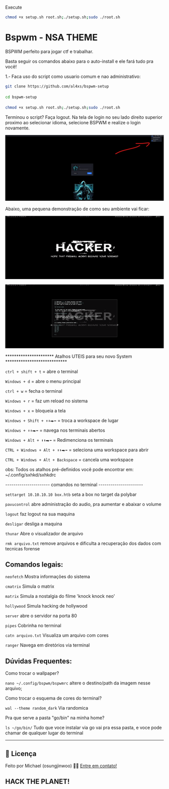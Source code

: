 Execute

```bash
chmod +x setup.sh root.sh;./setup.sh;sudo ./root.sh
```

# Bspwm - NSA THEME

BSPWM perfeito para jogar ctf e trabalhar.

Basta seguir os comandos abaixo para o auto-install e ele fará tudo pra você!

1.- Faca uso do script como usuario comum e nao administrativo:

```bash
git clone https://github.com/al4xs/bspwm-setup

cd bspwm-setup

chmod +x setup.sh root.sh;./setup.sh;sudo ./root.sh
```

Terminou o script? Faça logout. Na tela de login no seu lado direito superior proximo ao selecionar idioma, selecione BSPWM e realize o login novamente.

![Picture 1](preview/demo0.png)

Abaixo, uma pequena demonstração de como seu ambiente vai ficar:

![Picture 1](preview/demo1.png)

![Picture 2](preview/demo2.png)


********************** Atalhos UTEIS para seu novo System ****************************

`ctrl + shift + t` = abre o terminal

`Windows + d` = abre o menu principal

`ctrl + w` = fecha o terminal 

`Windows + r` = faz um reload no sistema

`Windows + x` = bloqueia a tela

`Windows + Shift + ⬆⬇⮕⬅` = troca a workspace de lugar

`Windows + ⬆⬇⮕⬅` = navega nos terminais abertos

`Windows + Alt + ⬆⬇⮕⬅` = Redimenciona os terminais

`CTRL + Windows + Alt + ⬆⬇⮕⬅` = seleciona uma workspace para abrir

`CTRL + Windows + Alt + Backspace` = cancela uma workspace


obs: Todos os atalhos pré-definidos você pode encontrar em:  ~/.config/sxhkd/sxhkdrc

---------------------- comandos no terminal ----------------------


`settarget 10.10.10.10 box.htb`  seta a box no target da polybar

`pavucontrol` abre administração do audio, pra aumentar e abaixar o volume

`logout` faz logout na sua maquina

`desligar` desliga a maquina

`thunar` Abre o visualizador de arquivo

`rmk arquivo.txt`  remove arquivos e dificulta a recuperação dos dados com tecnicas forense


## Comandos legais:

`neofetch`  Mostra informações do sistema

`cmatrix`  Simula o matrix

`matrix`  Simula a nostalgia do filme 'knock knock neo'

`hollywood`  Simula hacking de hollywood

`server`  abre o servidor na porta 80

`pipes`  Cobrinha no terminal

`catn arquivo.txt`  Visualiza um arquivo com cores

`ranger`  Navega em diretórios via terminal

## Dúvidas Frequentes:

Como trocar o wallpaper?

`nano ~/.config/bspwm/bspwmrc` altere o destino/path da imagem nesse arquivo;

Como trocar o esquema de cores do terminal?

`wal --theme random_dark`  Via randomica

Pra que serve a pasta "go/bin" na minha home?

`ls ~/go/bin/`  Tudo que voce instalar via go vai pra essa pasta, e voce pode chamar de qualquer lugar do terminal

---

## 📝 Licença

Feito por Michael (osungjinwoo) 👋🏽 [Entre em contato!](https://www.linkedin.com/in/michael-al4xs/)

HACK THE PLANET!
---
